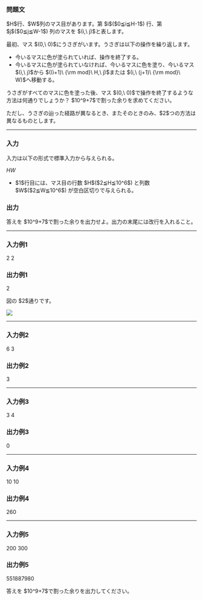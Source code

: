 
<div>

<section>

### **問題文**

<p>
$H$行、$W$列のマス目があります。第 $i$($0≦i≦H-1$) 行、第 $j$($0≦j≦W-1$) 列のマスを $(i,\ j)$と表します。
</p>

<p>
最初、マス $(0,\ 0)$にうさぎがいます。うさぎは以下の操作を繰り返します。
</p>

<ul>

<li>
今いるマスに色が塗られていれば、操作を終了する。
</li>

<li>
今いるマスに色が塗られていなければ、今いるマスに色を塗り、今いるマス $(i,\ j)$から $((i+1)\ {\rm mod}\ H,\ j)$または $(i,\ (j+1)\ {\rm mod}\ W)$へ移動する。
</li>

</ul>

<p>
うさぎがすべてのマスに色を塗った後、マス $(0,\ 0)$で操作を終了するような方法は何通りでしょうか？ $10^9+7$で割った余りを求めてください。
</p>

<p>
ただし、うさぎの辿った経路が異なるとき、またそのときのみ、$2$つの方法は異なるものとします。
</p>

</section>

---

<div>

<section>

### **入力**

<p>
入力は以下の形式で標準入力から与えられる。
</p>

<div>

$H$$W$
</div>

<ul>

<li>
$1$行目には、マス目の行数 $H$($2≦H≦10^6$) と列数 $W$($2≦W≦10^6$) が空白区切りで与えられる。
</li>

</ul>

</section>

<section>

### **出力**

<p>
答えを $10^9+7$で割った余りを出力せよ。出力の末尾には改行を入れること。
</p>

</section>

</div>

---

<section>

### **入力例1**

<div>

2 2

</div>

</section>

<section>

### **出力例1**

<div>

2

</div>

<p>
図の $2$通りです。
</p>

<div>

<img src="https://atcoder.jp/img/arc/046/aagrabg/usagi_1.png">

</img>

</div>

</section>

---

<section>

### **入力例2**

<div>

6 3

</div>

</section>

<section>

### **出力例2**

<div>

3

</div>

</section>

---

<section>

### **入力例3**

<div>

3 4

</div>

</section>

<section>

### **出力例3**

<div>

0

</div>

</section>

---

<section>

### **入力例4**

<div>

10 10

</div>

</section>

<section>

### **出力例4**

<div>

260

</div>

</section>

---

<section>

### **入力例5**

<div>

200 300

</div>

</section>

<section>

### **出力例5**

<div>

551887980

</div>

<p>
答えを $10^9+7$で割った余りを出力してください。
</p>

</section>

</div>
